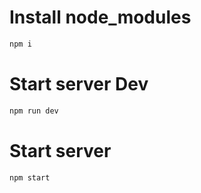 # Install node_modules

```bash
npm i 
```

# Start server Dev

```bash
npm run dev
```

# Start server 

```bash
npm start
```
